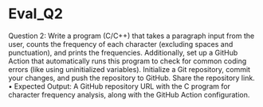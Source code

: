 # Eval_Q2

Question 2: Write a program (C/C++) that takes a paragraph input from the user, counts the frequency of
each character (excluding spaces and punctuation), and prints the frequencies. Additionally, set up a
GitHub Action that automatically runs this program to check for common coding errors (like using
uninitialized variables). Initialize a Git repository, commit your changes, and push the repository to
GitHub. Share the repository link.<br>
• Expected Output: A GitHub repository URL with the C program for character frequency analysis,
along with the GitHub Action configuration.
